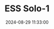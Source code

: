 ---
layout: post
title: ESS Solo-1
summary: 
date: '2024-08-29 11:33:00'
#tags: [PC, Sound Cards]
tags: [Sound Cards]
---